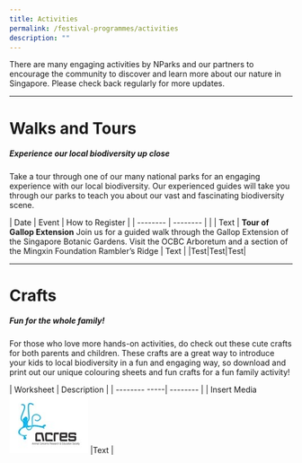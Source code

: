 ```yaml
---
title: Activities
permalink: /festival-programmes/activities
description: ""
---
```

There are many engaging activities by NParks and our partners to encourage the community to discover and learn more about our nature in Singapore. Please check back regularly for more updates.

--------------------------------------------
# **Walks and Tours**
##### Experience our local biodiversity up close

Take a tour through one of our many national parks for an engaging experience with our local biodiversity. Our experienced guides will take you through our parks to teach you about our vast and fascinating biodiversity scene.


| Date |   Event      |     How to Register        |
| -------- | -------- |  |
| Text     | **Tour of Gallop Extension** Join us for a guided walk through the Gallop Extension of the Singapore Botanic Gardens. Visit the OCBC Arboretum and a section of the Mingxin Foundation Rambler’s Ridge    | Text     |
|Test|Test|Test|



-----------------------------------
# **Crafts**
##### Fun for the whole family!
For those who love more hands-on activities, do check out these cute crafts for both parents and children. These crafts are a great way to introduce your kids to local biodiversity in a fun and engaging way, so download and print out our unique colouring sheets and fun crafts for a fun family activity!



| Worksheet             | Description |
| -------- -----| -------- | 
|  Insert Media![](/images/ACRES%20image.jpg)   |Text |
